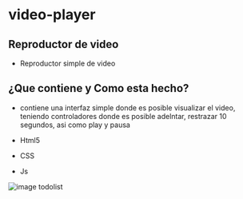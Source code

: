 # video-player


## Reproductor de video
* Reproductor simple de video

## ¿Que contiene y Como esta hecho?
* contiene una interfaz simple donde es posible visualizar el video, teniendo controladores donde es posible adelntar, restrazar 10 segundos, asi como play y pausa

* Html5
* CSS
* Js

![image todolist](https://repository-images.githubusercontent.com/410469598/cce63712-b6b5-4c64-aa8b-2e8037d4eb20)



